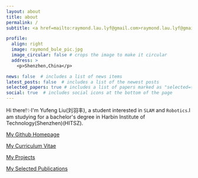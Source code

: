 ```yaml
---
layout: about
title: about
permalink: /
subtitle: <a href=mailto:raymond.lau.lyf@gmail.com>raymond.lau.lyf@gmail.com</a>

profile:
  align: right
  image: raymond_bule_pic.jpg
  image_circular: false # crops the image to make it circular
  address: >
    <p>Shenzhen,China</p>

news: false  # includes a list of news items
latest_posts: false  # includes a list of the newest posts
selected_papers: true # includes a list of papers marked as "selected={true}"
social: true  # includes social icons at the bottom of the page
---
```


Hi there!:sparkles:I'm Yufeng Liu(刘羽丰), a student interested in `SLAM` and `Robotics`.I am studying for a bachelor's degree in Harbin Institute of Technology(Shenzhen)(HITSZ).

[My Github Homepage](https://github.com/raymond-lau-lyf)

[My Curriculum Vitae](https://raymond-lau-lyf.github.io/cv/)

[My Projects](https://raymond-lau-lyf.github.io/projects/)

[My Selected Publications](https://raymond-lau-lyf.github.io/publications/)
